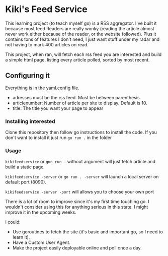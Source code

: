 # Kiki's Feed Service

This learning project (to teach myself go) is a RSS aggregator. I've built it because most feed Readers are really wonky (reading the article almost never work either because of the reader, or the website followed). Plus it contains tons of features I don't need, I just want stuff under my radar and not having to mark 400 articles on read.

This project, when ran, will fetch each rss feed you are interested and build a simple html page, listing every article polled, sorted by most recent.

## Configuring it

Everything is in the yaml.config file.
- adresses must be the rss feed. Must be between parenthesis.
- articlenumber: Number of article per site to display. Default is 10.
- title: The title you want your page to appear

### Installing interested

Clone this repository then follow go instructions to install the code.
If you don't want to install it just run `go run .` in the folder

### Usage

`kikifeedservice` or `gun run .` without argument will just fetch article and build a static page.

`kikifeedservice -server` or `go run . -server` will launch a local server on default port (8090).

`kikifeedservice -server -port` will allows you to choose your own port

There is a lot of room to improve since it's my first time touching go. I wouldn't consider using this for anything serious in this state. I might improve it in the upcoming weeks.

I could: 
- Use goroutines to fetch the site (it's basic and important go, so I need to learn it).
- Have a Custom User Agent.
- Make the project easily deployable online and poll once a day.
